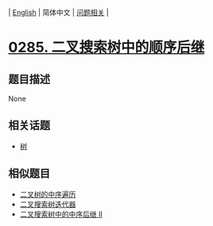 
| [English](README_EN.md) | 简体中文 | [问题相关](QUESTION.md) |
# [0285. 二叉搜索树中的顺序后继](https://leetcode-cn.com/problems/inorder-successor-in-bst/)
## 题目描述
None
## 相关话题
- [树](https://leetcode-cn.com/tag/tree)
## 相似题目
- [二叉树的中序遍历](../0094/README.md)
- [二叉搜索树迭代器](../0173/README.md)
- [二叉搜索树中的中序后继 II](../0510/README.md)
